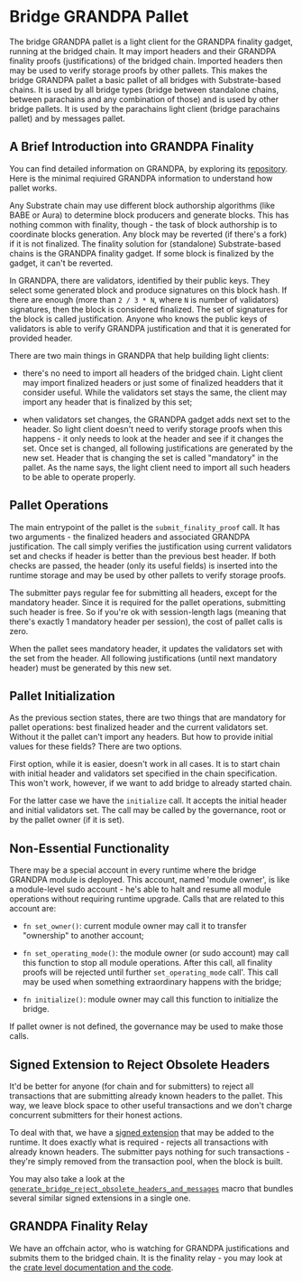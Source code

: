 # Bridge GRANDPA Pallet

The bridge GRANDPA pallet is a light client for the GRANDPA finality gadget, running at the bridged chain.
It may import headers and their GRANDPA finality proofs (justifications) of the bridged chain. Imported
headers then may be used to verify storage proofs by other pallets. This makes the bridge GRANDPA pallet
a basic pallet of all bridges with Substrate-based chains. It is used by all bridge types (bridge between
standalone chains, between parachains and any combination of those) and is used by other bridge pallets.
It is used by the parachains light client (bridge parachains pallet) and by messages pallet.

## A Brief Introduction into GRANDPA Finality

You can find detailed information on GRANDPA, by exploring its [repository](https://github.com/paritytech/finality-grandpa).
Here is the minimal reqiuired GRANDPA information to understand how pallet works.

Any Substrate chain may use different block authorship algorithms (like BABE or Aura) to determine block producers and
generate blocks. This has nothing common with finality, though - the task of block authorship is to coordinate
blocks generation. Any block may be reverted (if there's a fork) if it is not finalized. The finality solution
for (standalone) Substrate-based chains is the GRANDPA finality gadget. If some block is finalized by the gadget, it
can't be reverted.

In GRANDPA, there are validators, identified by their public keys. They select some generated block and produce
signatures on this block hash. If there are enough (more than `2 / 3 * N`, where `N` is number of validators)
signatures, then the block is considered finalized. The set of signatures for the block is called justification.
Anyone who knows the public keys of validators is able to verify GRANDPA justification and that it is generated
for provided header.

There are two main things in GRANDPA that help building light clients:

- there's no need to import all headers of the bridged chain. Light client may import finalized headers or just
  some of finalized headders that it consider useful. While the validators set stays the same, the client may
  import any header that is finalized by this set;

- when validators set changes, the GRANDPA gadget adds next set to the header. So light client doesn't need to
  verify storage proofs when this happens - it only needs to look at the header and see if it changes the set.
  Once set is changed, all following justifications are generated by the new set. Header that is changing the
  set is called "mandatory" in the pallet. As the name says, the light client need to import all such headers
  to be able to operate properly.

## Pallet Operations

The main entrypoint of the pallet is the `submit_finality_proof` call. It has two arguments - the finalized
headers and associated GRANDPA justification. The call simply verifies the justification using current
validators set and checks if header is better than the previous best header. If both checks are passed, the
header (only its useful fields) is inserted into the runtime storage and may be used by other pallets to verify
storage proofs.

The submitter pays regular fee for submitting all headers, except for the mandatory header. Since it is
required for the pallet operations, submitting such header is free. So if you're ok with session-length
lags (meaning that there's exactly 1 mandatory header per session), the cost of pallet calls is zero.

When the pallet sees mandatory header, it updates the validators set with the set from the header. All
following justifications (until next mandatory header) must be generated by this new set.

## Pallet Initialization

As the previous section states, there are two things that are mandatory for pallet operations: best finalized
header and the current validators set. Without it the pallet can't import any headers. But how to provide
initial values for these fields? There are two options.

First option, while it is easier, doesn't work in all cases. It is to start chain with initial header and
validators set specified in the chain specification. This won't work, however, if we want to add bridge
to already started chain.

For the latter case we have the `initialize` call. It accepts the initial header and initial validators set.
The call may be called by the governance, root or by the pallet owner (if it is set).

## Non-Essential Functionality

There may be a special account in every runtime where the bridge GRANDPA module is deployed. This
account, named 'module owner', is like a module-level sudo account - he's able to halt and
resume all module operations without requiring runtime upgrade. Calls that are related to this
account are:

- `fn set_owner()`: current module owner may call it to transfer "ownership" to another account;

- `fn set_operating_mode()`: the module owner (or sudo account) may call this function to stop all
  module operations. After this call, all finality proofs will be rejected until further `set_operating_mode` call'.
  This call may be used when something extraordinary happens with the bridge;

- `fn initialize()`: module owner may call this function to initialize the bridge.

If pallet owner is not defined, the governance may be used to make those calls.

## Signed Extension to Reject Obsolete Headers

It'd be better for anyone (for chain and for submitters) to reject all transactions that are submitting
already known headers to the pallet. This way, we leave block space to other useful transactions and
we don't charge concurrent submitters for their honest actions.

To deal with that, we have a [signed extension](./src/call_ext) that may be added to the runtime.
It does exactly what is required - rejects all transactions with already known headers. The submitter
pays nothing for such transactions - they're simply removed from the transaction pool, when the block
is built.

You may also take a look at the [`generate_bridge_reject_obsolete_headers_and_messages`](../../bin/runtime-common/src/lib.rs)
macro that bundles several similar signed extensions in a single one.

## GRANDPA Finality Relay

We have an offchain actor, who is watching for GRANDPA justifications and submits them to the bridged chain.
It is the finality relay - you may look at the [crate level documentation and the code](../../relays/finality/).
